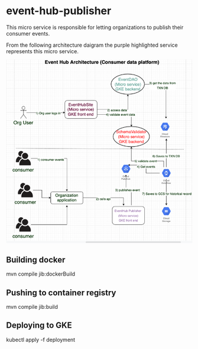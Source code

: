 # event-hub-publisher
This micro service is responsible for letting organizations to publish their consumer events.

From the following architecture daigram the purple highlighted service represents this micro service.

![alt text](Architecture.png)
## Building docker
mvn compile jib:dockerBuild

## Pushing to container registry
mvn compile jib:build

## Deploying to GKE
kubectl apply -f deployment
